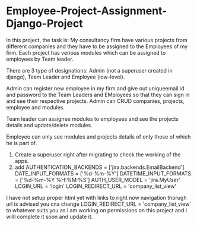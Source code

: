 # Employee-Project-Assignment-Django-Project

In this project, the task is:
My consultancy firm have various projects from different companies and they have to be assigned to the Employees of my firm.
Each project has verious modules which can be assigned to employees by Team leader.

There are 3 type of designations: Admin (not a superuser created in django), Team Leader and Employee (low-level).

Admin can register new employee in my firm and give out uniqueemail id and password to the Team Leaders and EMployees so that 
they can sign in and see their respective projects. Admin can CRUD companies, projects, employee and modules.

Team leader can assignee modules to employees and see the projects details and update/delete modules.

Employee can only see modules and projects details of only those of which he is part of.

1. Create a superuser right after migrating to check the working of the apps.
2. add 
    AUTHENTICATION_BACKENDS = ['jira.backends.EmailBackend']
    DATE_INPUT_FORMATS = ['%d-%m-%Y']
    DATETIME_INPUT_FORMATS = ['%d-%m-%Y %H:%M:%S']
    AUTH_USER_MODEL = 'jira.MyUser' 
    LOGIN_URL = 'login'
    LOGIN_REDIRECT_URL = 'company_list_view'
    
I have not setup proper html yet with links to  right now navigation thorugh url is advised
you cna change     LOGIN_REDIRECT_URL = 'company_list_view' to whatever suits you as i am working on permissions on this project 
and i willl complete it soon and update it.
